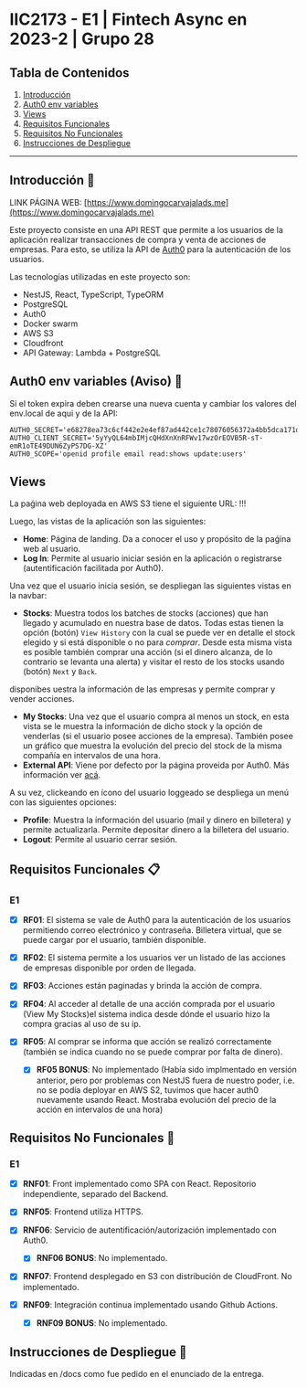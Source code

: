 # IIC2173 - E1 | Fintech Async en 2023-2 | Grupo 28

## Tabla de Contenidos

1. [Introducción](#introducción)
2. [Auth0 env variables](#auth0-env-variables)
3. [Views](#views)
4. [Requisitos Funcionales](#requisitos-funcionales-clipboard)
5. [Requisitos No Funcionales](#requisitos-no-funcionales-wrench)
6. [Instrucciones de Despliegue](#instrucciones-de-despliegue-rocket)

--- 

## Introducción :loudspeaker:

LINK PÁGINA WEB: [https://www.domingocarvajalads.me](https://www.domingocarvajalads.me)

Este proyecto consiste en una API REST que permite a los usuarios de la aplicación realizar transacciones de compra y venta de acciones de empresas. Para esto, se utiliza la API de [Auth0](https://auth0.com/) para la autenticación de los usuarios.

Las tecnologías utilizadas en este proyecto son:

- NestJS, React, TypeScript, TypeORM
- PostgreSQL
- Auth0
- Docker swarm
- AWS S3
- Cloudfront
- API Gateway: Lambda + PostgreSQL

## Auth0 env variables (Aviso) :red_circle:

Si el token expira deben crearse una nueva cuenta y cambiar los valores del env.local de aqui y de la API:

``````
AUTH0_SECRET='e68278ea73c6cf442e2e4ef87ad442ce1c78076056372a4bb5dca171dabb1e7a'
AUTH0_CLIENT_SECRET='5yYyQL64mbIMjcQHdXnXnRFWv17wzOrEOVB5R-sT-emR1oTE49DUN6ZyPS7DG-XZ'
AUTH0_SCOPE='openid profile email read:shows update:users'
``````

## Views

La paǵina web deployada en AWS S3 tiene el siguiente URL: !!!

Luego, las vistas de la aplicación son las siguientes:

- **Home**: Página de landing. Da a conocer el uso y propósito de la paǵina web al usuario.
- **Log In**: Permite al usuario iniciar sesión en la aplicación o registrarse (autentificación facilitada por Auth0).

Una vez que el usuario inicia sesión, se despliegan las siguientes vistas en la navbar:

- **Stocks**: Muestra todos los batches de stocks (acciones) que han llegado y acumulado en nuestra base de datos. Todas estas tienen la opción (botón) `View History` con la cual se puede ver en detalle el stock elegido y si está disponible o no para *comprar*. Desde esta misma vista es posible también comprar una acción (si el dinero alcanza, de lo contrario se levanta una alerta) y visitar el resto de los stocks usando (botón) `Next` y `Back`. 

 disponibes uestra la información de las empresas y permite comprar y vender acciones.
- **My Stocks**: Una vez que el usuario compra al menos un stock, en esta vista se le muestra la información de dicho stock y la opción de venderlas (si el usuario posee acciones de la empresa). También posee un gráfico que muestra la evolución del precio del stock de la misma compañía en intervalos de una hora.
- **External API**: Viene por defecto por la página proveida por Auth0. Más información ver [acá](https://github.com/auth0-samples/auth0-nextjs-samples/tree/main/Sample-01).

A su vez, clickeando en ícono del usuario loggeado se despliega un menú con las siguientes opciones:
- **Profile**: Muestra la información del usuario (mail y dinero en billetera) y permite actualizarla. Permite depositar dinero a la billetera del usuario.
- **Logout**: Permite al usuario cerrar sesión.

## Requisitos Funcionales :clipboard:

### E1

- [x] **RF01**: El sistema se vale de Auth0 para la autenticación de los usuarios permitiendo correo electrónico y contraseña. Billetera virtual, que se puede cargar por el usuario, también disponible.

- [x] **RF02**: El sistema permite a los usuarios ver un listado de las acciones de empresas disponible por orden de llegada.

- [x] **RF03**: Acciones están paginadas y brinda la acción de compra.

- [x] **RF04**: Al acceder al detalle de una acción comprada por el usuario (View My Stocks)el sistema indica desde dónde el usuario hizo la compra gracias al uso de su ip.

- [x] **RF05**: Al comprar se informa que acción se realizó correctamente (también se indica cuando no se puede comprar por falta de dinero).
    - [x] **RF05 BONUS**: No implementado (Había sido implmentado en versión anterior, pero por problemas con NestJS fuera de nuestro poder, i.e. no se podía deployar en AWS S2, tuvimos que hacer auth0 nuevamente usando React. Mostraba evolución del precio de la acción en intervalos de una hora)

## Requisitos No Funcionales :wrench:

### E1

- [x] **RNF01**: Front implementado como SPA con React. Repositorio independiente, separado del Backend.

- [x] **RNF05**: Frontend utiliza HTTPS. 

- [x] **RNF06**: Servicio de autentificación/autorización implementado con Auth0.
    - [x] **RNF06 BONUS**: No implementado.

- [x] **RNF07**: Frontend desplegado en S3 con distribución de CloudFront. No implementado.

- [x] **RNF09**: Integración continua implementado usando Github Actions.
    - [x] **RNF09 BONUS**: No implementado.


## Instrucciones de Despliegue :rocket:

Indicadas en /docs como fue pedido en el enunciado de la entrega.

